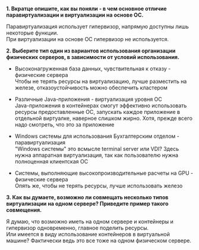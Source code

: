 **1. Вкратце опишите, как вы поняли - в чем основное отличие паравиртуализации и виртуализации на основе ОС.**  

Паравиртуализация использует гипервизор, напрямую доступны лишь некоторые функции.  
При виртуализации на основе ОС гипервизор не используется.

**2. Выберите тип один из вариантов использования организации физических серверов, в зависимости от условий использования.**  

* Высоконагруженная база данных, чувствительная к отказу - физические сервера  
Чтобы не терять ресурсы на виртуализацию, лучше разместить на железе, отказоустойчивость можно обеспечить кластером  
  
* Различные Java-приложения - виртуализация уровня ОС  
 Java-приложения в контейнерах смогут эффективно использовать ресурсы предоставленные ОС, запускать каждое приложение в отдельной виртуалке, наверное слишком жирно. Хотя, прежде всего надо смотреть, что это за приложение  
 
* Windows системы для использования Бухгалтерским отделом - паравиртуализация  
"Windows системы" это всмысле terminal server или VDI? Здесь нужна аппаратная виртуализация, так как пользователю нужна полноценная клиентская ОС

* Системы, выполняющие высокопроизводительные расчеты на GPU - физические сервера  
Опять же, чтобы не терять ресурсы, лучше использовать железо  

**3. Как вы думаете, возможно ли совмещать несколько типов виртуализации на одном сервере? Приведите пример такого совмещения.**  

Я думаю, что возможно иметь на одном сервере и контейнеры и гипервизор одновременно, главное поделить ресурсы.   
Или имеется в виду использование контейнеров в виртуальной машине? Фактически ведь это все тоже на одном физическом сервере.
